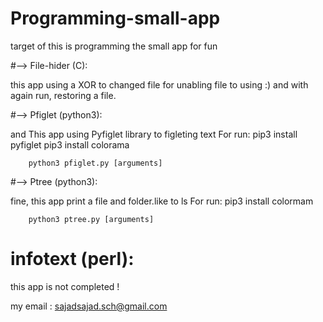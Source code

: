 # Programming-small-app

target of this is programming the small app for fun

#--> File-hider (C): 

this app using a XOR to changed file for unabling file to using :)
and with again run, restoring a file.

#--> Pfiglet (python3):

and This app using Pyfiglet library to figleting text
	For run:
		pip3 install pyfiglet
		pip3 install colorama
		
		python3 pfiglet.py [arguments]

#--> Ptree (python3):

fine, this app print a file and folder.like to ls
	For run:
		pip3 install colormam
		
		python3 ptree.py [arguments]

# infotext (perl):

this app is not completed !


my email : sajadsajad.sch@gmail.com 
